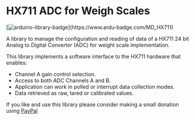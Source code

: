 # HX711 ADC for Weigh Scales 

[![arduino-library-badge](https://www.ardu-badge.com/badge/MD_HX711.svg?)](https://www.ardu-badge.com/MD_HX711)

A library to manage the configuration and reading of data of a HX711 24 bit Analog to Digital Converter
(ADC) for weight scale implementation.

This library implements a software interface to the HX711 hardware that enables:
- Channel A gain control selection. 
- Access to both ADC Channels A and B.
- Application can work in polled or interrupt data collection modes.
- Data retrieved as raw, tared or calibrated values.

If you like and use this library please consider making a small donation using [PayPal](https://paypal.me/MajicDesigns/4USD)



